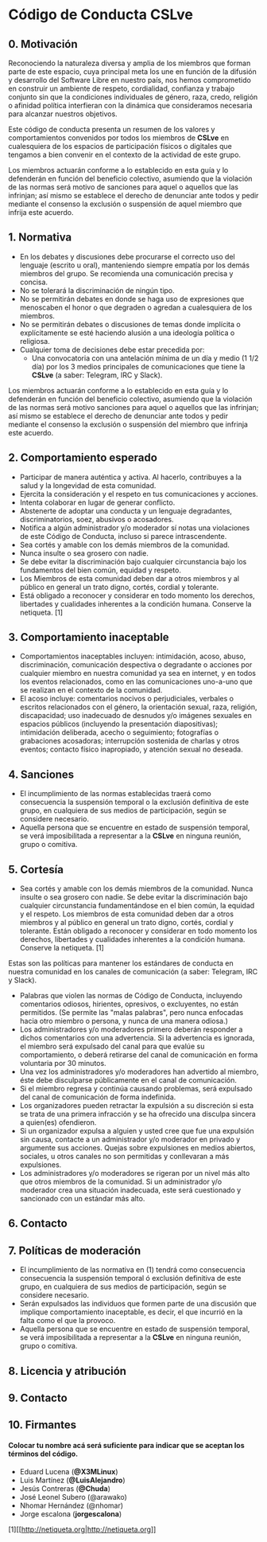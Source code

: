 # Código de Conducta CSLve

## 0. Motivación

Reconociendo la naturaleza diversa y amplia de los miembros que forman parte de
este espacio, cuya principal meta los une en función de la difusión y
desarrollo del Software Libre en nuestro país, nos hemos comprometido en
construir un ambiente de respeto, cordialidad, confianza y trabajo conjunto sin
que la condiciones individuales de género, raza, credo, religión o afinidad
política interfieran con la dinámica que consideramos necesaria para alcanzar
nuestros objetivos.

Este código de conducta presenta un resumen de los valores y comportamientos
convenidos por todos los miembros de **CSLve** en cualesquiera de los espacios
de participación físicos o digitales que tengamos a bien convenir en el
contexto de la actividad de este grupo.

Los miembros actuarán conforme a lo establecido en esta guía y lo defenderán en
función del beneficio colectivo, asumiendo que la violación de las normas será
motivo de sanciones para aquel o aquellos que las infrinjan; así mismo se
establece el derecho de denunciar ante todos y pedir mediante el consenso la
exclusión o suspensión de aquel miembro que infrija este acuerdo.

## 1. Normativa

* En los debates y discusiones debe procurarse el correcto uso del lenguaje
  (escrito u oral), manteniendo siempre empatía por los demás miembros del
  grupo. Se recomienda una comunicación precisa y concisa.
* No se tolerará la discriminación de ningún tipo.
* No se permitirán debates en donde se haga uso de expresiones que menoscaben
  el honor o que degraden o agredan a cualesquiera de los miembros.
* No se permitirán debates o discusiones de temas donde implícita o
  explícitamente se esté haciendo alusión a una ideología política o religiosa.
* Cualquier toma de decisiones debe estar precedida por:
    * Una convocatoria con una antelación mínima de un día y medio (1 1/2 día) por
      los 3 medios principales de comunicaciones que tiene la **CSLve** (a saber:
      Telegram, IRC y Slack).

Los miembros actuarán conforme a lo establecido en esta guía y lo defenderán en
función del beneficio colectivo, asumiendo que la violación de las normas será
motivo sanciones para aquel o aquellos que las infrinjan; así mismo se
establece el derecho de denunciar ante todos y pedir mediante el consenso la
exclusión o suspensión del miembro que infrinja este acuerdo.


## 2. Comportamiento esperado

* Participar de manera auténtica y activa. Al hacerlo, contribuyes a la salud y
  la longevidad de esta comunidad.
* Ejercita la consideración y el respeto en tus comunicaciones y acciones.
* Intenta colaborar en lugar de generar conflicto.
* Abstenerte de adoptar una conducta y un lenguaje degradantes,
  discriminatorios, soez, abusivos o acosadores.
* Notifica a algún administrador y/o moderador sí notas una violaciones de este
  Código de Conducta, incluso si parece intrascendente.
* Sea cortés y amable con los demás miembros de la comunidad.
* Nunca insulte o sea grosero con nadie.
* Se debe evitar la discriminación bajo cualquier circunstancia bajo los
  fundamentos del bien común, equidad y respeto. 
* Los Miembros de esta comunidad deben dar a otros miembros y al público en
  general un trato digno, cortés, cordial y tolerante. 
* Está obligado a reconocer y considerar en todo momento los derechos,
  libertades y cualidades inherentes a la condición humana. Conserve la
  netiqueta. [1]

## 3. Comportamiento inaceptable

* Comportamientos inaceptables incluyen: intimidación, acoso, abuso,
  discriminación, comunicación despectiva o degradante o acciones por cualquier
  miembro en nuestra comunidad ya sea en internet, y en todos los eventos
  relacionados, como en las comunicaciones uno-a-uno que se realizan en el
  contexto de la comunidad.
* El acoso incluye: comentarios nocivos o perjudiciales, verbales o escritos
  relacionados con el género, la orientación sexual, raza, religión,
  discapacidad; uso inadecuado de desnudos y/o imágenes sexuales en espacios
  públicos (incluyendo la presentación diapositivas); intimidación deliberada,
  acecho o seguimiento; fotografías o grabaciones acosadoras; interrupción
  sostenida de charlas y otros eventos; contacto físico inapropiado, y atención
  sexual no deseada.

## 4. Sanciones

* El incumplimiento de las normas establecidas traerá como consecuencia la
  suspensión temporal o la exclusión definitiva de este grupo, en cualquiera de
  sus medios de participación, según se considere necesario.
* Aquella persona que se encuentre en estado de suspensión temporal, se verá
  imposibilitada a representar a la **CSLve** en ninguna reunión, grupo o
  comitiva.

## 5. Cortesía

* Sea cortés y amable con los demás miembros de la comunidad. Nunca insulte o sea
grosero con nadie. Se debe evitar la discriminación bajo cualquier
circunstancia fundamentándose en el bien común, la equidad y el respeto. Los
miembros de esta comunidad deben dar a otros miembros y al público en general
un trato digno, cortés, cordial y tolerante. Están obligado a reconocer y
considerar en todo momento los derechos, libertades y cualidades inherentes a
la condición humana. Conserve la netiqueta. [1]

Estas son las políticas para mantener los estándares de conducta en nuestra
comunidad en los canales de comunicación (a saber: Telegram, IRC y Slack).

* Palabras que violen las normas de Código de Conducta, incluyendo comentarios
  odiosos, hirientes, opresivos, o excluyentes, no están permitidos. (Se
  permite las "malas palabras", pero nunca enfocadas hacia otro miembro o
  persona, y nunca de una manera odiosa.)
* Los administradores y/o moderadores  primero deberán responder a dichos
  comentarios con una advertencia. Si la advertencia es ignorada, el miembro
  será expulsado del canal para que evalúe su comportamiento, o deberá
  retirarse del canal de comunicación en forma voluntaria por 30 minutos.
* Una vez los administradores y/o moderadores han advertido al miembro, éste
  debe disculparse públicamente en el canal de comunicación. 
* Si el miembro regresa y continúa causando problemas, será expulsado del canal
  de comunicación de forma indefinida.
* Los organizadores pueden retractar la expulsión a su discreción si esta se
  trata de una primera infracción y se ha ofrecido una disculpa sincera a
  quien(es) ofendieron.
* Si un organizador expulsa a alguien y usted cree que fue una expulsión sin
  causa, contacte a un administrador y/o moderador en privado y argumente sus
  acciones. Quejas sobre expulsiones en medios abiertos, sociales, u otros
  canales no son permitidas y conllevaran a más expulsiones.
* Los administradores y/o moderadores se rigeran por un nivel más alto que
  otros miembros de la comunidad. Si un administrador y/o moderador crea una
  situación inadecuada, este será cuestionado y sancionado con un estándar más
  alto.

## 6. Contacto 

## 7. Políticas de moderación

* El incumplimiento de las normativa en (1) tendrá como consecuencia
  consecuencia la suspensión temporal ó exclusión definitiva de este
  grupo, en cualquiera de sus medios de participación, según se considere
  necesario.
* Serán expulsados las individuos que formen parte de una discusión que
  implique comportamiento inaceptable, es decir, el que incurrió en la falta
  como el que la provoco.
* Aquella persona que se encuentre en estado de suspensión temporal, se verá
  imposibilitada a representar a la **CSLve** en ninguna reunión, grupo o
  comitiva.

## 8. Licencia y atribución

## 9. Contacto

## 10. Firmantes

#### Colocar tu nombre acá será suficiente para indicar que se aceptan los términos del código.

- Eduard Lucena (**@X3MLinux**)
- Luis Martínez (**@LuisAlejandro**)
- Jesús Contreras (**@Chuda**)
- José Leonel Subero (@arawako)
- Nhomar Hernández (@nhomar)
- Jorge escalona (**jorgescalona**)

[1][[http://netiqueta.org|http://netiqueta.org]]
